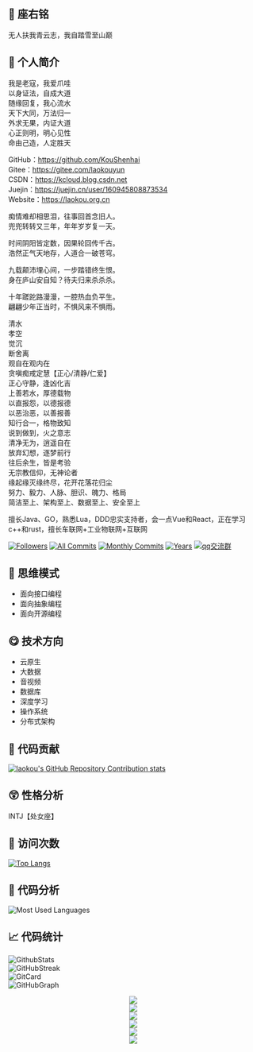 ## 🔪 座右铭
无人扶我青云志，我自踏雪至山巅  

## 👋 个人简介
我是老寇，我爱爪哇  
以身证法，自成大道    
随缘回复，我心流水   
天下大同，万法归一    
外求无果，内证大道  
心正则明，明心见性  
命由己造，人定胜天  

GitHub：https://github.com/KouShenhai    
Gitee：https://gitee.com/laokouyun     
CSDN：https://kcloud.blog.csdn.net  
Juejin：https://juejin.cn/user/160945808873534  
Website：https://laokou.org.cn  

痴情难却相思泪，往事回首念旧人。  
兜兜转转又三年，年年岁岁复一天。

时间阴阳皆定数，因果轮回传千古。   
浩然正气天地存，人道合一破苍穹。

九载颠沛埋心间，一步踏错终生恨。  
身在庐山安自知？待夫归来杀杀杀。  

十年蹉跎路漫漫，一腔热血负平生。  
翩翩少年正当时，不惧风来不惧雨。  

清水  
孝空  
觉沉  
断舍离   
观自在观内在   
贪嗔痴戒定慧【正心/清静/仁爱】   
正心守静，逢凶化吉  
上善若水，厚德载物    
以直报怨，以德报德   
以恶治恶，以善报善   
知行合一，格物致知    
说到做到，火之意志    
清净无为，逍遥自在       
放弃幻想，逐梦前行     
往后余生，皆是考验    
无宗教信仰，无神论者   
缘起缘灭缘终尽，花开花落花归尘     
努力、毅力、人脉、胆识、魄力、格局   
简洁至上、架构至上、数据至上、安全至上  

擅长Java、GO，熟悉Lua，DDD忠实支持者，会一点Vue和React，正在学习c++和rust，擅长车联网+工业物联网+互联网

[![Followers](https://img.shields.io/github/followers/KouShenhai?label=follow)](https://github.com/KouShenhai)
[![All Commits](https://badges.pufler.dev/commits/all/KouShenhai)](https://badges.pufler.dev)
[![Monthly Commits](https://badges.pufler.dev/commits/monthly/KouShenhai)](https://badges.pufler.dev)
[![Years](https://badges.pufler.dev/years/KouShenhai)](https://badges.pufler.dev)
[![qq交流群](https://img.shields.io/badge/Q群-218686225-blue.svg)](https://qm.qq.com/cgi-bin/qm/qr?k=WFANTXDEjrDw6UxsrRFCv_rQsEu6LTxH&jump_from=webapi)   

## 👊 思维模式
- 面向接口编程
- 面向抽象编程
- 面向开源编程

## 😋 技术方向
- 云原生
- 大数据
- 音视频
- 数据库
- 深度学习
- 操作系统
- 分布式架构

## 🐋 代码贡献
<a href="https://github.com/pulls?q=is%3Apr+author%3AKouShenhai">
        <img src="https://repository-contribution-stats.vercel.app/api?username=KouShenhai&hide=B&theme=dark&combine_all_yearly_contributions=true&order_by=stars&hide_contributor_rank=false&width=400&icon_padding_x=0" 
alt="laokou's GitHub Repository Contribution stats" />
</a>

## 😲 性格分析
INTJ【处女座】

## &#x1f92b; 访问次数
[![Top Langs](https://profile-counter.glitch.me/laokou/count.svg)](https://github.com/KouShenhai)

## 🔭 代码分析
![Most Used Languages](https://github-readme-stats.vercel.app/api/top-langs/?username=KouShenhai&layout=compact&theme=dark)

## &#x1f4c8; 代码统计
![GithubStats](https://github-readme-stats.vercel.app/api?username=KouShenhai&show_icons=true&count_private=true&theme=dark)   
![GitHubStreak](https://streak-stats.demolab.com?user=KouShenhai&locale=zh_Hans&theme=dark)    
![GitCard](https://github-profile-summary-cards.vercel.app/api/cards/profile-details?username=KouShenhai&theme=dark)   
![GitHubGraph](https://github-readme-activity-graph.vercel.app/graph?username=KouShenhai&theme=react-dark&bg_color=000000&hide_border=true)
<div align="center">
  <img src="https://readme-typing-svg.herokuapp.com/?lines=真传一句话，假传万卷书&center=true&size=30" /> <br>
  <img src="https://readme-typing-svg.herokuapp.com/?lines=巅峰诞生虚伪的拥护&center=true&size=30" /> <br>
  <img src="https://readme-typing-svg.herokuapp.com/?lines=黄昏见证虔诚的信徒&center=true&size=30" /> <br>
  <img src="https://readme-typing-svg.herokuapp.com/?lines=清静无为，就是大道&center=true&size=30" /> <br>
  <img src="https://readme-typing-svg.herokuapp.com/?lines=以身证法，自成大道&center=true&size=30" /> <br>
  <img src="https://readme-typing-svg.herokuapp.com/?lines=向死而生，倒转阴阳&center=true&size=30" /> <br>
</div>
